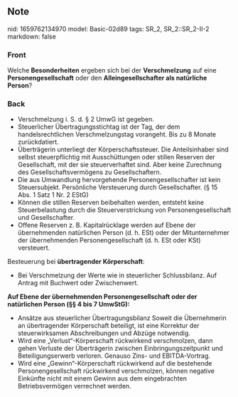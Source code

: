 ## Note
nid: 1659762134970
model: Basic-02d89
tags: SR_2, SR_2::SR_2-II-2
markdown: false

### Front
Welche <b>Besonderheiten</b> ergeben sich bei der
<b>Verschmelzung</b> auf eine <b>Personengesellschaft</b> oder den
<b>Alleingesellschafter als natürliche Person</b>?

### Back
<div><ul><li>Verschmelzung i. S. d. § 2 UmwG ist gegeben.</li><li>Steuerlicher Übertragungsstichtag ist der Tag,
der dem handelsrechtlichen Verschmelzungstag vorangeht. Bis zu 8 Monate
zurückdatiert.</li><li>Überträgerin unterliegt der Körperschaftssteuer.
Die Anteilsinhaber sind selbst steuerpflichtig mit Ausschüttungen oder stillen Reserven
der Gesellschaft, mit der sie steuerverhaftet sind. Aber keine Zurechnung des
Gesellschaftsvermögens zu Gesellschaftern.</li><li>Die aus Umwandlung hervorgehende Personengesellschafter
ist kein Steuersubjekt. Persönliche Versteuerung durch Gesellschafter. (§ 15
Abs. 1 Satz 1 Nr. 2 EStG)</li><li>Können die stillen Reserven beibehalten werden,
entsteht keine Steuerbelastung durch die Steuerverstrickung von Personengesellschaft
und Gesellschafter. </li><li>Offene Reserven z. B. Kapitalrücklage werden
auf Ebene der übernehmenden natürlichen Person (d. h. ESt) oder der
Mitunternehmer der übernehmenden Personengesellschaft (d. h. ESt oder KSt)
versteuert.</li></ul></div>




<div>
</div>
<div>Besteuerung bei <b>übertragender Körperschaft</b>:</div>
<div><ul><li>Bei Verschmelzung der Werte wie in steuerlicher
Schlussbilanz. Auf Antrag mit Buchwert oder Zwischenwert.</li></ul></div>
<div><b>Auf Ebene der übernehmenden Personengesellschaft
oder der natürlichen Person (§§ 4 bis 7 UmwStG):</b></div>
<div><ul><li>Ansätze aus steuerlicher Übertragungsbilanz
Soweit die Übernehmerin an übertragender Körperschaft beteiligt, ist eine Korrektur
der steuerwirksamen Abschreibungen und Abzüge notwendig.</li><li>Wird eine „Verlust“-Körperschaft rückwirkend
verschmolzen, dann gehen Verluste der Überträgerin zwischen Einbringungszeitpunkt
und Beteiligungserwerb verloren. Genauso Zins- und EBITDA-Vortrag.</li><li>Wird eine „Gewinn“-Körperschaft
rückwirkend auf die bestehende Personengesellschaft rückwirkend verschmolzen,
können negative Einkünfte nicht mit einem Gewinn aus dem eingebrachten
Betriebsvermögen verrechnet werden.</li></ul></div>

